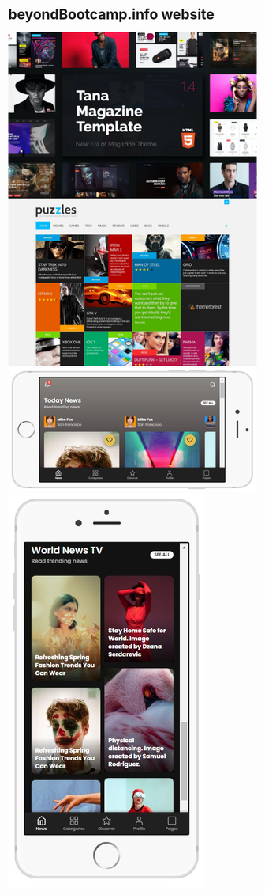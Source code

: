 # beyondBootcamp.info website

![Website_comp](comp01.jpg)
![Website_comp](comp02.jpg)
![Website_comp](comp03.jpg)
![Website_comp](comp04.jpg)
